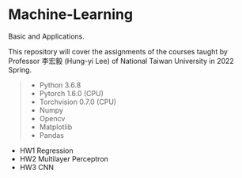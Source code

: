 # Machine-Learning
Basic and Applications. <p>
This repository will cover the assignments of the courses taught by Professor 李宏毅 (Hung-yi Lee) of National Taiwan University in 2022 Spring.
  
> * Python 3.6.8
> * Pytorch 1.6.0 (CPU)
> * Torchvision 0.7.0 (CPU)
> * Numpy
> * Opencv
> * Matplotlib
> * Pandas
  
- HW1	Regression
- HW2	Multilayer Perceptron
- HW3	CNN
  
 <!--
- HW4	Self-Attention
- HW5	Transformer
- HW6	GAN
- HW7	BERT
- HW8	Anomaly Detection
- HW9	Explainable AI
- HW10	Attack
- HW11	Adaptation
- HW12	RL
- HW13	Compression
- HW14	Life-Long Learning
- HW15	Meta Learning
-->
